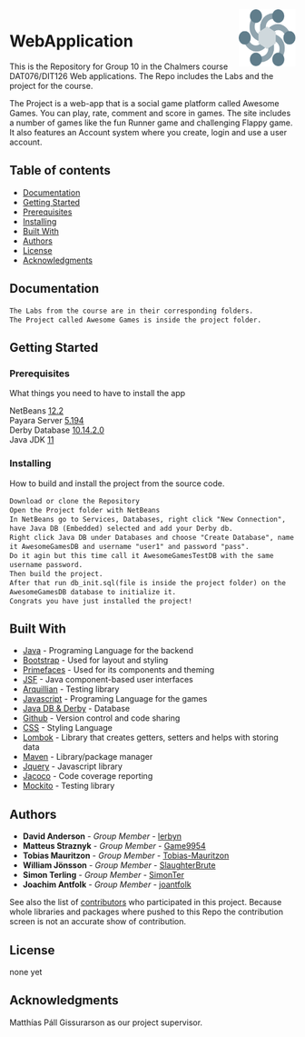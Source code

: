 <img src="https://github.com/Tobias-Mauritzon/WebApplication/blob/project/Project/src/main/webapp/Resources/weblogo2.svg" alt="logo" width="100" height="100" align="right"/>
  
# WebApplication

This is the Repository for Group 10 in the Chalmers course DAT076/DIT126 Web applications.
The Repo includes the Labs and the project for the course.

The Project is a web-app that is a social game platform called Awesome Games. You can play, rate, comment and score in games. The site includes a number of games like the fun Runner game and challenging Flappy game. It also features an Account system where you create, login and use a user account.

## Table of contents
* [Documentation](#documentation)
* [Getting Started](#getting-started)
* [Prerequisites](#prerequisites)
* [Installing](#installing)
* [Built With](#built-with)
* [Authors](#authors)
* [License](#license)
* [Acknowledgments](#acknowledgments)

## Documentation
```
The Labs from the course are in their corresponding folders.
The Project called Awesome Games is inside the project folder.
```

## Getting Started

### Prerequisites

What things you need to have to install the app

NetBeans [12.2](https://netbeans.apache.org/download/nb122/nb122.html)<br>
Payara Server [5.194](https://docs.payara.fish/community/docs/5.194/documentation/ecosystem/netbeans-plugin/payara-server.html)<br>
Derby Database [10.14.2.0](https://db.apache.org/derby/releases/release-10_14_2_0.cgi)<br>
Java JDK [11](https://jdk.java.net/archive/)

### Installing

How to build and install the project from the source code.

```
Download or clone the Repository
Open the Project folder with NetBeans
In NetBeans go to Services, Databases, right click "New Connection", have Java DB (Embedded) selected and add your Derby db.
Right click Java DB under Databases and choose "Create Database", name it AwesomeGamesDB and username "user1" and password "pass".
Do it agin but this time call it AwesomeGamesTestDB with the same username password.
Then build the project.
After that run db_init.sql(file is inside the project folder) on the AwesomeGamesDB database to initialize it.
Congrats you have just installed the project!
```

## Built With

* [Java](https://www.oracle.com/java/technologies/javase-downloads.html) - Programing Language for the backend
* [Bootstrap](https://getbootstrap.com/) - Used for layout and styling
* [Primefaces](https://www.primefaces.org/) - Used for its components and theming
* [JSF](https://en.wikipedia.org/wiki/Jakarta_Server_Faces) - Java component-based user interfaces
* [Arquillian](https://arquillian.org/) - Testing library
* [Javascript](https://en.wikipedia.org/wiki/JavaScript) - Programing Language for the games
* [Java DB & Derby](https://db.apache.org/derby/) - Database
* [Github](https://github.com/) - Version control and code sharing
* [CSS](https://en.wikipedia.org/wiki/CSS) - Styling Language
* [Lombok](https://projectlombok.org/) - Library that creates getters, setters and helps with storing data
* [Maven](https://maven.apache.org/) - Library/package manager
* [Jquery](https://jquery.com/) - Javascript library
* [Jacoco](https://www.jacoco.org/jacoco/) - Code coverage reporting
* [Mockito](https://site.mockito.org/) - Testing library


## Authors

* **David Anderson** - *Group Member* - [lerbyn](https://github.com/lerbyn)
* **Matteus Straznyk** - *Group Member* - [Game9954](https://github.com/Game9954)
* **Tobias Mauritzon** - *Group Member* - [Tobias-Mauritzon](https://github.com/Tobias-Mauritzon)
* **William Jönsson** - *Group Member* - [SlaughterBrute](https://github.com/SlaughterBrute)
* **Simon Terling** - *Group Member* - [SimonTer](https://github.com/SimonTer)
* **Joachim Antfolk** - *Group Member* - [joantfolk](https://github.com/joantfolk)


See also the list of [contributors](https://github.com/Tobias-Mauritzon/WebApplication/graphs/contributors) who participated in this project.
Because whole libraries and packages where pushed to this Repo the contribution screen is not an accurate show of contribution.

## License

none yet

## Acknowledgments

Matthías Páll Gissurarson as our project supervisor.

